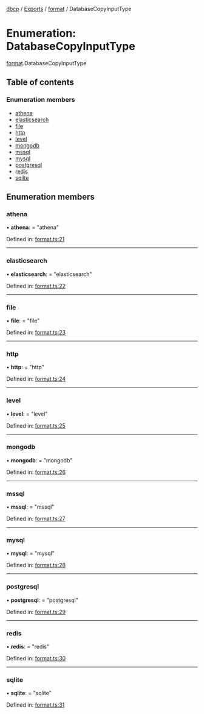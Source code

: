 [dbcp](../README.md) / [Exports](../modules.md) / [format](../modules/format.md) / DatabaseCopyInputType

# Enumeration: DatabaseCopyInputType

[format](../modules/format.md).DatabaseCopyInputType

## Table of contents

### Enumeration members

- [athena](format.databasecopyinputtype.md#athena)
- [elasticsearch](format.databasecopyinputtype.md#elasticsearch)
- [file](format.databasecopyinputtype.md#file)
- [http](format.databasecopyinputtype.md#http)
- [level](format.databasecopyinputtype.md#level)
- [mongodb](format.databasecopyinputtype.md#mongodb)
- [mssql](format.databasecopyinputtype.md#mssql)
- [mysql](format.databasecopyinputtype.md#mysql)
- [postgresql](format.databasecopyinputtype.md#postgresql)
- [redis](format.databasecopyinputtype.md#redis)
- [sqlite](format.databasecopyinputtype.md#sqlite)

## Enumeration members

### athena

• **athena**: = "athena"

Defined in: [format.ts:21](https://github.com/wholebuzz/dbcp/blob/master/src/format.ts#L21)

___

### elasticsearch

• **elasticsearch**: = "elasticsearch"

Defined in: [format.ts:22](https://github.com/wholebuzz/dbcp/blob/master/src/format.ts#L22)

___

### file

• **file**: = "file"

Defined in: [format.ts:23](https://github.com/wholebuzz/dbcp/blob/master/src/format.ts#L23)

___

### http

• **http**: = "http"

Defined in: [format.ts:24](https://github.com/wholebuzz/dbcp/blob/master/src/format.ts#L24)

___

### level

• **level**: = "level"

Defined in: [format.ts:25](https://github.com/wholebuzz/dbcp/blob/master/src/format.ts#L25)

___

### mongodb

• **mongodb**: = "mongodb"

Defined in: [format.ts:26](https://github.com/wholebuzz/dbcp/blob/master/src/format.ts#L26)

___

### mssql

• **mssql**: = "mssql"

Defined in: [format.ts:27](https://github.com/wholebuzz/dbcp/blob/master/src/format.ts#L27)

___

### mysql

• **mysql**: = "mysql"

Defined in: [format.ts:28](https://github.com/wholebuzz/dbcp/blob/master/src/format.ts#L28)

___

### postgresql

• **postgresql**: = "postgresql"

Defined in: [format.ts:29](https://github.com/wholebuzz/dbcp/blob/master/src/format.ts#L29)

___

### redis

• **redis**: = "redis"

Defined in: [format.ts:30](https://github.com/wholebuzz/dbcp/blob/master/src/format.ts#L30)

___

### sqlite

• **sqlite**: = "sqlite"

Defined in: [format.ts:31](https://github.com/wholebuzz/dbcp/blob/master/src/format.ts#L31)
